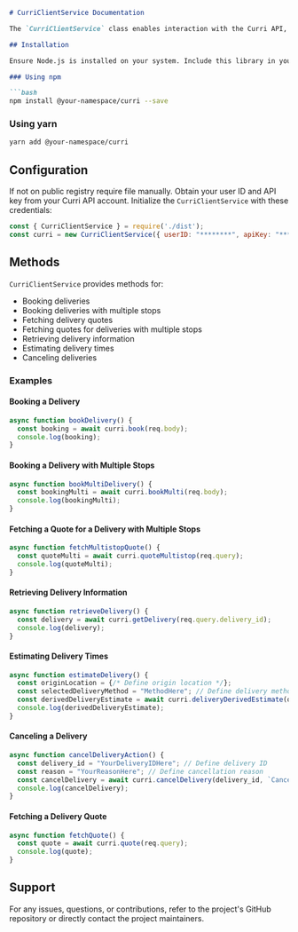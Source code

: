```markdown
# CurriClientService Documentation

The `CurriClientService` class enables interaction with the Curri API, facilitating operations such as fetching delivery quotes, booking deliveries, managing deliveries with multiple stops, retrieving delivery information, estimating delivery times, and canceling deliveries. This README details how to install, configure, and utilize this service in your projects.

## Installation

Ensure Node.js is installed on your system. Include this library in your project using npm or yarn if lib on public registry:

### Using npm

```bash
npm install @your-namespace/curri --save
```

### Using yarn

```bash
yarn add @your-namespace/curri
```

## Configuration

If not on public registry require file manually. Obtain your user ID and API key from your Curri API account. Initialize the `CurriClientService` with these credentials:

```javascript
const { CurriClientService } = require('./dist');
const curri = new CurriClientService({ userID: "********", apiKey: "********" });
```

## Methods

`CurriClientService` provides methods for:

- Booking deliveries
- Booking deliveries with multiple stops
- Fetching delivery quotes
- Fetching quotes for deliveries with multiple stops
- Retrieving delivery information
- Estimating delivery times
- Canceling deliveries

### Examples

#### Booking a Delivery

```javascript
async function bookDelivery() {
  const booking = await curri.book(req.body);
  console.log(booking);
}
```

#### Booking a Delivery with Multiple Stops

```javascript
async function bookMultiDelivery() {
  const bookingMulti = await curri.bookMulti(req.body);
  console.log(bookingMulti);
}
```

#### Fetching a Quote for a Delivery with Multiple Stops

```javascript
async function fetchMultistopQuote() {
  const quoteMulti = await curri.quoteMultistop(req.query);
  console.log(quoteMulti);
}
```

#### Retrieving Delivery Information

```javascript
async function retrieveDelivery() {
  const delivery = await curri.getDelivery(req.query.delivery_id);
  console.log(delivery);
}
```

#### Estimating Delivery Times

```javascript
async function estimateDelivery() {
  const originLocation = {/* Define origin location */};
  const selectedDeliveryMethod = "MethodHere"; // Define delivery method
  const derivedDeliveryEstimate = await curri.deliveryDerivedEstimate(originLocation, selectedDeliveryMethod);
  console.log(derivedDeliveryEstimate);
}
```

#### Canceling a Delivery

```javascript
async function cancelDeliveryAction() {
  const delivery_id = "YourDeliveryIDHere"; // Define delivery ID
  const reason = "YourReasonHere"; // Define cancellation reason
  const cancelDelivery = await curri.cancelDelivery(delivery_id, `Cancel Delivery Reason: ${reason}`);
  console.log(cancelDelivery);
}
```

#### Fetching a Delivery Quote

```javascript
async function fetchQuote() {
  const quote = await curri.quote(req.query);
  console.log(quote);
}
```

## Support

For any issues, questions, or contributions, refer to the project's GitHub repository or directly contact the project maintainers.
```